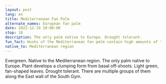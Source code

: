 ```yaml
---
layout: post
lang: en
title: Mediterranean Fan Palm
alternate_names: European fan palm
date: 2022-12-19 10:00:00
stop: 18
description: The only palm native to Europe. Drought tolerant.
fun_fact: Husks of the Mediterranean fan palm contain high amounts of tannin, giving them use as an astringent
native_to: Mediterranean region
---
```

Evergreen. Native to the Mediterranean region. The only palm native to Europe. Plant develops a clumping form from basal off-shoots. Light green, fan-shaped leaves. Drought tolerant. There are multiple groups of them along the East wall of the South Gym.
